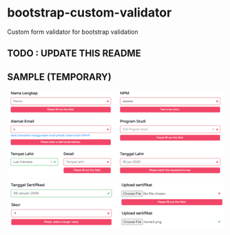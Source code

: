 # bootstrap-custom-validator
Custom form validator for bootstrap validation

## TODO : UPDATE THIS README

## SAMPLE (TEMPORARY)

![adsf](Untitled.png "yes")
![adsf](Untitled1.png "yes")